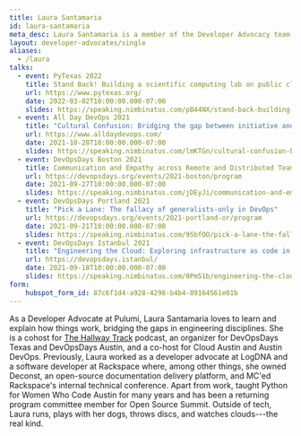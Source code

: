 ```yaml
---
title: Laura Santamaria
id: laura-santamaria
meta_desc: Laura Santamaria is a member of the Developer Advocacy team at Pulumi.
layout: developer-advocates/single
aliases:
  - /laura
talks:
  - event: PyTexas 2022
    title: Stand Back! Building a scientific computing lab on public clouds with Python.
    url: https://www.pytexas.org/
    date: 2022-03-02T10:00:00.000-07:00
    slides: https://speaking.nimbinatus.com/pB44NX/stand-back-building-a-scientific-computing-lab-on-public-clouds-with-python
  - event: All Day DevOps 2021
    title: "Cultural Confusion: Bridging the gap between initiative and implementation"
    url: https://www.alldaydevops.com/
    date: 2021-10-28T10:00:00.000-07:00
    slides: https://speaking.nimbinatus.com/lmKTGn/cultural-confusion-bridging-the-gap-between-initiative-and-implementation
  - event: DevOpsDays Boston 2021
    title: Communication and Empathy across Remote and Distributed Teams.
    url: https://devopsdays.org/events/2021-boston/program
    date: 2021-09-27T10:00:00.000-07:00
    slides: https://speaking.nimbinatus.com/jDEyJi/communication-and-empathy-across-remote-and-distributed-teams
  - event: DevOpsDays Portland 2021
    title: "Pick a Lane: The fallacy of generalists-only in DevOps"
    url: https://devopsdays.org/events/2021-portland-or/program
    date: 2021-09-21T10:00:00.000-07:00
    slides: https://speaking.nimbinatus.com/9SbfOO/pick-a-lane-the-fallacy-of-generalists-only-in-devops
  - event: DevOpsDays Istanbul 2021
    title: "Engineering the Cloud: Exploring infrastructure as code in real life"
    url: https://devopsdays.istanbul/
    date: 2021-09-18T10:00:00.000-07:00
    slides: https://speaking.nimbinatus.com/0Pm51b/engineering-the-cloud-exploring-infrastructure-as-code-in-real-life
form:
    hubspot_form_id: 87c6f1d4-a928-4298-b4b4-89164561e01b
---
```


As a Developer Advocate at Pulumi, Laura Santamaria loves to learn and explain how things work, bridging the gaps in engineering disciplines. She is a cohost for [The Hallway Track](https://drunkandretired.com/) podcast, an organizer for DevOpsDays Texas and DevOpsDays Austin, and a co-host for Cloud Austin and Austin DevOps. Previously, Laura worked as a developer advocate at LogDNA and a software developer at Rackspace where, among other things, she owned Deconst, an open-source documentation delivery platform, and MC'ed Rackspace's internal technical conference. Apart from work, taught Python for Women Who Code Austin for many years and has been a returning program committee member for Open Source Summit. Outside of tech, Laura runs, plays with her dogs, throws discs, and watches clouds---the real kind.
